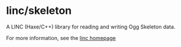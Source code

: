 # linc/skeleton
A LINC (Haxe/C++) library for reading and writing Ogg Skeleton data.

For more information, see the [linc homepage](http://snowkit.github.io/linc/)
